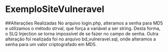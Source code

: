 # ExemploSiteVulneravel

##Alterações Realizadas
No arquivo login.php, alteramos a senha para MD5 e utilizamos o método strval, que força a variável a ser string. Desta forma, o SLQ Injection se torna impossível de se fazer no campo de senha.
Outra alteração foi realizada foi no arquivo bd_vulneravel.sql, onde alteramos a senha para um valor criptografado em MD5.

